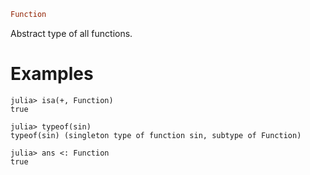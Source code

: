```julia
Function
```

Abstract type of all functions.

# Examples

```jldoctest
julia> isa(+, Function)
true

julia> typeof(sin)
typeof(sin) (singleton type of function sin, subtype of Function)

julia> ans <: Function
true
```
